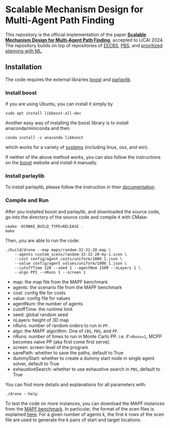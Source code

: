 # Scalable Mechanism Design for Multi-Agent Path Finding

This repository is the official implementation of the paper **[Scalable Mechanism Design for Multi-Agent Path Finding](https://arxiv.org/abs/2401.17044)**, accepted to IJCAI 2024. The repository builds on top of repositories of [EECBS](https://github.com/Jiaoyang-Li/EECBS), [PBS](https://github.com/Jiaoyang-Li/PBS), and [prioritized planning with ML](https://github.com/Jiaoyang-Li/Prioritized-Planning-with-ML).


## Installation

The code requires the external libraries [boost](https://www.boost.org/) and [parlaylib](https://github.com/cmuparlay/parlaylib).

### Install boost

If you are using Ubuntu, you can install it simply by

```shell script
sudo apt install libboost-all-dev
```

Another easy way of installing the boost library is to install anaconda/miniconda and then

```shell script
conda install -c anaconda libboost
```

which works for a variety of [systems](https://anaconda.org/anaconda/libboost)
(including linux, osx, and win).

If neither of the above method works, you can also follow the instructions
on the [boost](https://www.boost.org/) website and install it manually.

### Install parlaylib

To install parlaylib, please follow the instruction in their [documentation](https://cmuparlay.github.io/parlaylib/installation.html).

### Compile and Run

After you installed boost and parlaylib, and downloaded the source code, go into the directory of the source code and compile it with CMake:

```shell script
cmake -DCMAKE_BUILD_TYPE=RELEASE .
make
```

Then, you are able to run the code:

```
./build/drone --map maps/random-32-32-20.map \
    --agents custom_scens/random-32-32-20-my-1.scen \
    --cost config/agent_costs/uniform/1000_1.json \
    --value config/agent_values/uniform/1000_1.json \
    --cutoffTime 120 --seed 1 --agentNum 1500 --nLayers 1 \
    --algo PP1 --nRuns 1 --screen 1
```

- map: the map file from the MAPF benchmark
- agents: the scenario file from the MAPF benchmark
- cost: config file for costs
- value: config file for values
- agentNum: the number of agents
- cutoffTime: the runtime limit
- seed: global random seed
- nLayers: height of 3D map
- nRuns: number of random orders to run in `PP`.
- algo: the MAPF algorithm. One of `CBS`, `PBS`, and `PP`.
- nRuns: number of times to run in Monte Carlo PP. i.e. if `nRuns=1`, MCPP becomes naive PP (aka first come first serve).
- screen: screen level of the program
- savePath: whether to save the paths, default to True
- dummyStart: whether to create a dummy start node in single agent solver, default to True
- exhaustiveSearch: whether to use exhaustive search in `PBS`, default to True

You can find more details and explanations for all parameters with:

```
./drone --help
```

To test the code on more instances,
you can download the MAPF instances from the [MAPF benchmark](https://movingai.com/benchmarks/mapf/index.html).
In particular, the format of the scen files is explained [here](https://movingai.com/benchmarks/formats.html).
For a given number of agents k, the first k rows of the scen file are used to generate the k pairs of start and target locations.